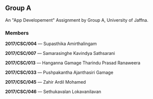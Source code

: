 ## Group A

An "App Developement" Assignment by Group A, University of Jaffna.

### Members

**2017/CSC/004** — Supasthika Amirthalingam

**2017/CSC/007** — Samarasinghe Kavindya Sathsarani

**2017/CSC/013** — Hanganna Gamage Tharindu Prasad Ranaweera

**2017/CSC/033** — Pushpakantha Ajanthasiri Gamage

**2017/CSC/045** — Zahir Ardil Mohamed

**2017/CSC/046** — Sethukavalan Lokavanilavan